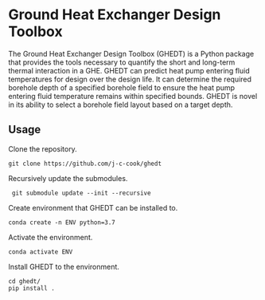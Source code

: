 # Ground Heat Exchanger Design Toolbox

The Ground Heat Exchanger Design Toolbox (GHEDT) is a Python package that 
provides the tools necessary to quantify the short and long-term thermal 
interaction in a GHE. GHEDT can predict heat pump entering fluid temperatures 
for design over the design life. It can determine the required borehole depth 
of a specified borehole field to ensure the heat pump entering fluid temperature 
remains within specified bounds. GHEDT is novel in its ability to select a 
borehole field layout based on a target depth.

## Usage
Clone the repository.
```angular2html
git clone https://github.com/j-c-cook/ghedt
```
Recursively update the submodules.
```angular2html
 git submodule update --init --recursive
```
Create environment that GHEDT can be installed to. 
```angular2html
conda create -n ENV python=3.7
```
Activate the environment. 
```angular2html
conda activate ENV
```
Install GHEDT to the environment.
```angular2html
cd ghedt/
pip install .
```